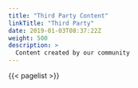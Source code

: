 ```yaml
---
title: "Third Party Content"
linkTitle: "Third Party"
date: 2019-01-03T08:37:22Z
weight: 500
description: >
  Content created by our community
---
```


{{< pagelist >}}


